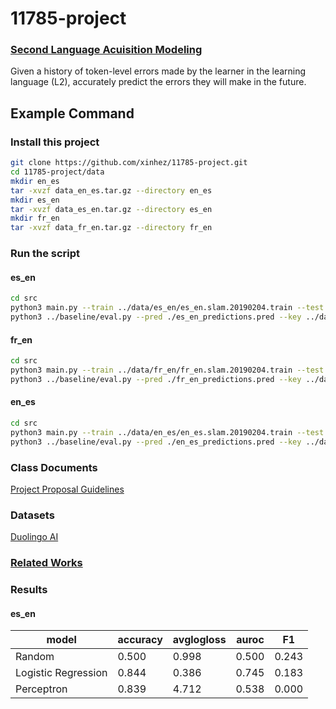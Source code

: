 # 11785-project	

### [Second Language Acuisition Modeling](docs/SLAM.pdf)
Given a history of token-level errors made by the learner in the learning language (L2), accurately predict the errors they will make in the future. 

## Example Command
### Install this project

```bash
git clone https://github.com/xinhez/11785-project.git
cd 11785-project/data
mkdir en_es
tar -xvzf data_en_es.tar.gz --directory en_es
mkdir es_en
tar -xvzf data_es_en.tar.gz --directory es_en
mkdir fr_en
tar -xvzf data_fr_en.tar.gz --directory fr_en
```

### Run the script
#### es_en
```bash
cd src
python3 main.py --train ../data/es_en/es_en.slam.20190204.train --test ../data/es_en/es_en.slam.20190204.test --pred ./es_en_predictions.pred
python3 ../baseline/eval.py --pred ./es_en_predictions.pred --key ../data/es_en/es_en.slam.20190204.test.key
```
#### fr_en
```bash
cd src
python3 main.py --train ../data/fr_en/fr_en.slam.20190204.train --test ../data/fr_en/fr_en.slam.20190204.test --pred ./fr_en_predictions.pred
python3 ../baseline/eval.py --pred ./fr_en_predictions.pred --key ../data/fr_en/fr_en.slam.20190204.test.key
```
#### en_es
```bash
cd src
python3 main.py --train ../data/en_es/en_es.slam.20190204.train --test ../data/en_es/en_es.slam.20190204.test --pred ./en_es_predictions.pred
python3 ../baseline/eval.py --pred ./en_es_predictions.pred --key ../data/en_es/en_es.slam.20190204.test.key
```

### Class Documents	
[Project Proposal Guidelines](docs/Project_Proposal_Guidelines.pdf)	


### Datasets	
[Duolingo AI](https://ai.duolingo.com)	


### [Related Works](docs/publications.md)

### Results
#### es_en
| model               | accuracy | avglogloss | auroc | F1    |
| ---                 | ---      | ---        | ---   | ---   |
| Random              | 0.500    | 0.998      | 0.500 | 0.243 |
| Logistic Regression | 0.844    | 0.386      | 0.745 | 0.183 |
| Perceptron          | 0.839    | 4.712      | 0.538 | 0.000 |